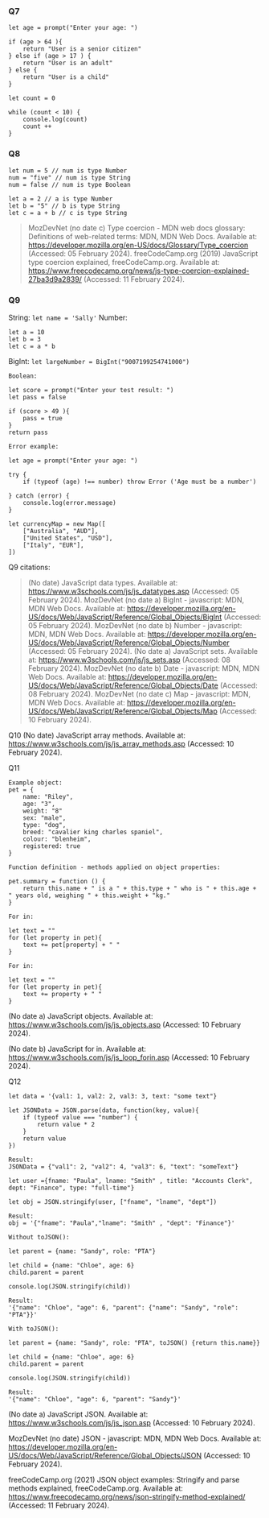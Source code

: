 ### Q7

```
let age = prompt("Enter your age: ")

if (age > 64 ){
    return "User is a senior citizen"
} else if (age > 17 ) {
    return "User is an adult"
} else {
    return "User is a child"
}
```

```
let count = 0

while (count < 10) {
    console.log(count)
    count ++
}
```

### Q8
```
let num = 5 // num is type Number
num = "five" // num is type String
num = false // num is type Boolean
```

```
let a = 2 // a is type Number
let b = "5" // b is type String
let c = a + b // c is type String
```

> MozDevNet (no date c) Type coercion - MDN web docs glossary: Definitions of web-related terms: MDN, MDN Web Docs. Available at: https://developer.mozilla.org/en-US/docs/Glossary/Type_coercion (Accessed: 05 February 2024).
> freeCodeCamp.org (2019) JavaScript type coercion explained, freeCodeCamp.org. Available at: https://www.freecodecamp.org/news/js-type-coercion-explained-27ba3d9a2839/ (Accessed: 11 February 2024). 

### Q9
String: `let name = 'Sally'`
Number:
```
let a = 10
let b = 3
let c = a * b
```
BigInt: `let largeNumber = BigInt("9007199254741000")`

```
Boolean:

let score = prompt("Enter your test result: ")
let pass = false

if (score > 49 ){
    pass = true
}
return pass

```

```
Error example:

let age = prompt("Enter your age: ")

try {
    if (typeof (age) !== number) throw Error ('Age must be a number')

} catch (error) {
    console.log(error.message)
}
```

```
let currencyMap = new Map([
    ["Australia", "AUD"],
    ["United States", "USD"],
    ["Italy", "EUR"],
])
```

Q9 citations:
>(No date) JavaScript data types. Available at: https://www.w3schools.com/js/js_datatypes.asp (Accessed: 05 February 2024).
> MozDevNet (no date a) BigInt - javascript: MDN, MDN Web Docs. Available at: https://developer.mozilla.org/en-US/docs/Web/JavaScript/Reference/Global_Objects/BigInt (Accessed: 05 February 2024).
> MozDevNet (no date b) Number - javascript: MDN, MDN Web Docs. Available at: https://developer.mozilla.org/en-US/docs/Web/JavaScript/Reference/Global_Objects/Number (Accessed: 05 February 2024).
> (No date a) JavaScript sets. Available at: https://www.w3schools.com/js/js_sets.asp (Accessed: 08 February 2024).
> MozDevNet (no date b) Date - javascript: MDN, MDN Web Docs. Available at: https://developer.mozilla.org/en-US/docs/Web/JavaScript/Reference/Global_Objects/Date (Accessed: 08 February 2024).
> MozDevNet (no date c) Map - javascript: MDN, MDN Web Docs. Available at: https://developer.mozilla.org/en-US/docs/Web/JavaScript/Reference/Global_Objects/Map (Accessed: 10 February 2024).


Q10
(No date) JavaScript array methods. Available at: https://www.w3schools.com/js/js_array_methods.asp (Accessed: 10 February 2024).

Q11

```
Example object:
pet = {
    name: "Riley",
    age: "3",
    weight: "8"
    sex: "male",
    type: "dog",
    breed: "cavalier king charles spaniel",
    colour: "blenheim",
    registered: true
}

Function definition - methods applied on object properties:

pet.summary = function () {
    return this.name + " is a " + this.type + " who is " + this.age + " years old, weighing " + this.weight + "kg."
}

```

```
For in:

let text = ""
for (let property in pet){
    text += pet[property] + " "
}

```

```
For in:

let text = ""
for (let property in pet){
    text += property + " "
}

```

(No date a) JavaScript objects. Available at: https://www.w3schools.com/js/js_objects.asp (Accessed: 10 February 2024).

(No date b) JavaScript for in. Available at: https://www.w3schools.com/js/js_loop_forin.asp (Accessed: 10 February 2024).



Q12
```
let data = '{val1: 1, val2: 2, val3: 3, text: "some text"}

let JSONData = JSON.parse(data, function(key, value){
    if (typeof value === "number") {
        return value * 2
    }
    return value
})

Result:
JSONData = {"val1": 2, "val2": 4, "val3": 6, "text": "someText"}
```

```
let user ={fname: "Paula", lname: "Smith" , title: "Accounts Clerk", dept: "Finance", type: "full-time"}

let obj = JSON.stringify(user, ["fname", "lname", "dept"])

Result:
obj = '{"fname": "Paula","lname": "Smith" , "dept": "Finance"}'

```

```
Without toJSON():

let parent = {name: "Sandy", role: "PTA"}

let child = {name: "Chloe", age: 6}
child.parent = parent

console.log(JSON.stringify(child))

Result:
'{"name": "Chloe", "age": 6, "parent": {"name": "Sandy", "role": "PTA"}}'
```

```
With toJSON():

let parent = {name: "Sandy", role: "PTA", toJSON() {return this.name}}

let child = {name: "Chloe", age: 6}
child.parent = parent

console.log(JSON.stringify(child))

Result:
'{"name": "Chloe", "age": 6, "parent": "Sandy"}'

```


(No date a) JavaScript JSON. Available at: https://www.w3schools.com/js/js_json.asp (Accessed: 10 February 2024).

MozDevNet (no date) JSON - javascript: MDN, MDN Web Docs. Available at: https://developer.mozilla.org/en-US/docs/Web/JavaScript/Reference/Global_Objects/JSON (Accessed: 10 February 2024).

freeCodeCamp.org (2021) JSON object examples: Stringify and parse methods explained, freeCodeCamp.org. Available at: https://www.freecodecamp.org/news/json-stringify-method-explained/ (Accessed: 11 February 2024).